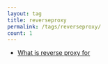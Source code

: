 ```yaml
---
layout: tag
title: reverseproxy
permalink: /tags/reverseproxy/
count: 1
---
```


- [What is reverse proxy for](https://kination.github.io/posts/2021-11-29-what-reverse-proxy-for/)
